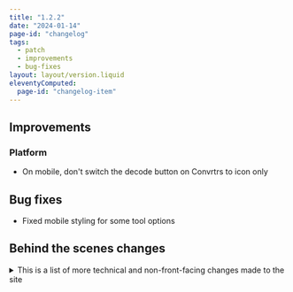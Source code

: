 ```yaml
---
title: "1.2.2"
date: "2024-01-14"
page-id: "changelog"
tags: 
  - patch
  - improvements
  - bug-fixes
layout: layout/version.liquid
eleventyComputed:
  page-id: "changelog-item"
---
```

## Improvements
### Platform
- On mobile, don't switch the decode button on Convrtrs to icon only

## Bug fixes
- Fixed mobile styling for some tool options

## Behind the scenes changes
<details>
<summary>This is a list of more technical and non-front-facing changes made to the site</summary>

### Changes
- Convrtrs are now rendered out using Liquid and pulling info from a data file. It will be _slightly_ easier to add new ones in future, makes it a bit easier to maintain
</details>